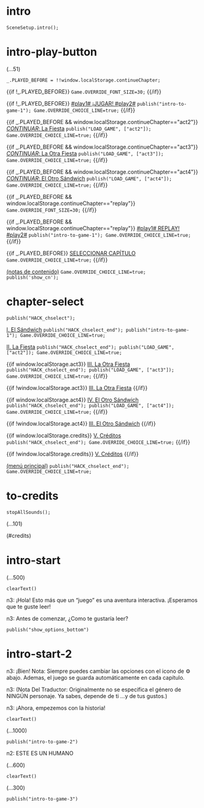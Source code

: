 # intro

`SceneSetup.intro();`

# intro-play-button

(...51)

```
_.PLAYED_BEFORE = !!window.localStorage.continueChapter;
```

{{if !_.PLAYED_BEFORE}}
`Game.OVERRIDE_FONT_SIZE=30;`
{{/if}}

{{if !_.PLAYED_BEFORE}}
[#play1# ¡JUGAR! #play2#](#intro-start) `publish("intro-to-game-1"); Game.OVERRIDE_CHOICE_LINE=true;`
{{/if}}

{{if _.PLAYED_BEFORE && window.localStorage.continueChapter=="act2"}}
[_CONTINUAR_: La Fiesta](#act2) `publish("LOAD_GAME", ["act2"]); Game.OVERRIDE_CHOICE_LINE=true;`
{{/if}}

{{if _.PLAYED_BEFORE && window.localStorage.continueChapter=="act3"}}
[_CONTINUAR_: La Otra Fiesta](#act3) `publish("LOAD_GAME", ["act3"]); Game.OVERRIDE_CHOICE_LINE=true;`
{{/if}}

{{if _.PLAYED_BEFORE && window.localStorage.continueChapter=="act4"}}
[_CONTINUAR_: El Otro Sándwich](#act4) `publish("LOAD_GAME", ["act4"]); Game.OVERRIDE_CHOICE_LINE=true;`
{{/if}}

{{if _.PLAYED_BEFORE && window.localStorage.continueChapter=="replay"}}
`Game.OVERRIDE_FONT_SIZE=30;`
{{/if}}

{{if _.PLAYED_BEFORE && window.localStorage.continueChapter=="replay"}}
[#play1# REPLAY! #play2#](#intro-start) `publish("intro-to-game-1"); Game.OVERRIDE_CHOICE_LINE=true;`
{{/if}}

{{if _.PLAYED_BEFORE}}
[SELECCIONAR CAPÍTULO](#chapter-select) `Game.OVERRIDE_CHOICE_LINE=true;`
{{/if}}

[(notas de contenido)](#intro-play-button) `Game.OVERRIDE_CHOICE_LINE=true; publish('show_cn');`

# chapter-select

`publish("HACK_chselect");`

[I. El Sándwich](#intro-start) `publish("HACK_chselect_end"); publish("intro-to-game-1"); Game.OVERRIDE_CHOICE_LINE=true;`

[II. La Fiesta](#act2) `publish("HACK_chselect_end"); publish("LOAD_GAME", ["act2"]); Game.OVERRIDE_CHOICE_LINE=true;`

{{if window.localStorage.act3}}
[III. La Otra Fiesta](#act3) `publish("HACK_chselect_end"); publish("LOAD_GAME", ["act3"]); Game.OVERRIDE_CHOICE_LINE=true;`
{{/if}}

{{if !window.localStorage.act3}}
[III. La Otra Fiesta]()
{{/if}}

{{if window.localStorage.act4}}
[IV. El Otro Sándwich](#act4) `publish("HACK_chselect_end"); publish("LOAD_GAME", ["act4"]); Game.OVERRIDE_CHOICE_LINE=true;`
{{/if}}

{{if !window.localStorage.act4}}
[III. El Otro Sándwich]()
{{/if}}

{{if window.localStorage.credits}}
[V. Créditos](#to-credits) `publish("HACK_chselect_end"); Game.OVERRIDE_CHOICE_LINE=true;`
{{/if}}

{{if !window.localStorage.credits}}
[V. Créditos]()
{{/if}}

[(menú principal)](#intro-play-button) `publish("HACK_chselect_end"); Game.OVERRIDE_CHOICE_LINE=true;`

# to-credits

`stopAllSounds();`

(...101)

(#credits)

# intro-start

(...500)

`clearText()`

n3: ¡Hola! Esto más que un “juego” es una aventura interactiva. ¡Esperamos que te guste leer!

n3: Antes de comenzar, ¿Como te gustaría leer?

`publish("show_options_bottom")`

# intro-start-2

n3: ¡Bien! Nota: Siempre puedes cambiar las opciones con el icono de ⚙ abajo. Ademas, el juego se guarda automáticamente en cada capítulo.

n3: (Nota Del Traductor: Originalmente no se especifica el género de NINGÚN personaje. Ya sabes, depende de ti ...y de tus gustos.)

n3: ¡Ahora, empezemos con la historia!

`clearText()`

(...1000)

`publish("intro-to-game-2")`

n2: ESTE ES UN HUMANO

(...600)

`clearText()`

(...300)

`publish("intro-to-game-3")`